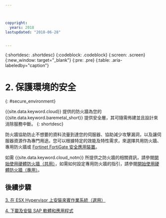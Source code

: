 ```yaml
---



copyright:
  years: 2018
lastupdated: "2018-06-28"


---
```


{:shortdesc: .shortdesc}
{:codeblock: .codeblock}
{:screen: .screen}
{:new_window: target="_blank"}
{:pre: .pre}
{:table: .aria-labeledby="caption"}

# 2. 保護環境的安全
{: #secure_environment}

{{site.data.keyword.cloud}} 提供的防火牆為您的 {{site.data.keyword.baremetal_short}} 提供安全層，其可隨需佈建並且設計來消除服務中斷。
{: shortdesc}

防火牆協助防止不想要的資料流量到達您的伺服器、協助減少攻擊漏洞，以及讓伺服器資源作為專門用途。您可以根據特定的效能及特性需求，來選擇共用防火牆、專用防火牆或 [Fortinet FortiGate 安全應用裝置](https://console.bluemix.net/docs/infrastructure/fortigate-10g/getting-started.html#getting-started-with-fortigate-security-appliance-10gbs)。

如需 {{site.data.keyword.cloud_notm}} 所提供之防火牆的相關資訊，請參閱[開始使用硬體防火牆（共用）](https://console.bluemix.net/docs/infrastructure/hardware-firewall-shared/getting-started.html#getting-started)，如需如何設定專用防火牆的指引，請參閱[開始使用硬體防火牆（專用）](https://console.bluemix.net/docs/infrastructure/hardware-firewall-dedicated/getting-started.html#getting-started)。

## 後續步驟

  [3. 在 ESX Hypervisor 上安裝來賓作業系統（選用）](/docs/infrastructure/sap-netweaver/sap-installing-guest-operating-system-VMware-deployments.html)

  [4. 下載及安裝 SAP 軟體和應用程式](/docs/infrastructure/sap-netweaver/sap-installing-SAP-landscape.html)
  
  
